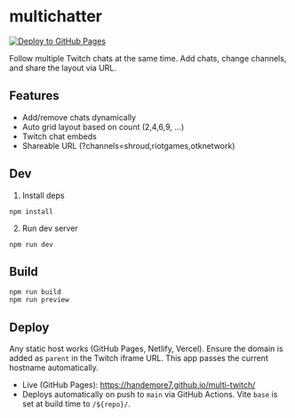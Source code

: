 # multichatter

[![Deploy to GitHub Pages](https://github.com/Handemore7/multi-twitch/actions/workflows/deploy.yml/badge.svg)](https://github.com/Handemore7/multi-twitch/actions/workflows/deploy.yml)

Follow multiple Twitch chats at the same time. Add chats, change channels, and share the layout via URL.

## Features
- Add/remove chats dynamically
- Auto grid layout based on count (2,4,6,9, ...)
- Twitch chat embeds
- Shareable URL (?channels=shroud,riotgames,otknetwork)

## Dev
1. Install deps
```
npm install
```
2. Run dev server
```
npm run dev
```

## Build
```
npm run build
npm run preview
```

## Deploy
Any static host works (GitHub Pages, Netlify, Vercel). Ensure the domain is added as `parent` in the Twitch iframe URL. This app passes the current hostname automatically.

- Live (GitHub Pages): https://handemore7.github.io/multi-twitch/
- Deploys automatically on push to `main` via GitHub Actions. Vite `base` is set at build time to `/${repo}/`.
